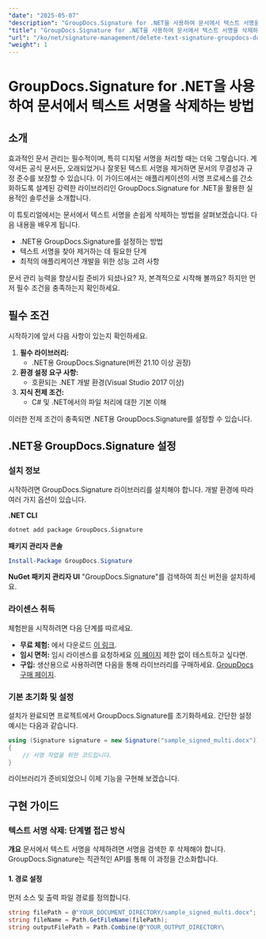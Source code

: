 ```yaml
---
"date": "2025-05-07"
"description": "GroupDocs.Signature for .NET을 사용하여 문서에서 텍스트 서명을 효율적으로 제거하는 방법을 알아보세요. 따라 하기 쉬운 이 가이드로 문서 관리를 더욱 효율적으로 개선하세요."
"title": "GroupDocs.Signature for .NET을 사용하여 문서에서 텍스트 서명을 삭제하는 방법"
"url": "/ko/net/signature-management/delete-text-signature-groupdocs-dotnet/"
"weight": 1
---
```


# GroupDocs.Signature for .NET을 사용하여 문서에서 텍스트 서명을 삭제하는 방법

## 소개

효과적인 문서 관리는 필수적이며, 특히 디지털 서명을 처리할 때는 더욱 그렇습니다. 계약서든 공식 문서든, 오래되었거나 잘못된 텍스트 서명을 제거하면 문서의 무결성과 규정 준수를 보장할 수 있습니다. 이 가이드에서는 애플리케이션의 서명 프로세스를 간소화하도록 설계된 강력한 라이브러리인 GroupDocs.Signature for .NET을 활용한 실용적인 솔루션을 소개합니다.

이 튜토리얼에서는 문서에서 텍스트 서명을 손쉽게 삭제하는 방법을 살펴보겠습니다. 다음 내용을 배우게 됩니다.
- .NET용 GroupDocs.Signature를 설정하는 방법
- 텍스트 서명을 찾아 제거하는 데 필요한 단계
- 최적의 애플리케이션 개발을 위한 성능 고려 사항

문서 관리 능력을 향상시킬 준비가 되셨나요? 자, 본격적으로 시작해 볼까요? 하지만 먼저 필수 조건을 충족하는지 확인하세요.

## 필수 조건

시작하기에 앞서 다음 사항이 있는지 확인하세요.
1. **필수 라이브러리:**
   - .NET용 GroupDocs.Signature(버전 21.10 이상 권장)
2. **환경 설정 요구 사항:**
   - 호환되는 .NET 개발 환경(Visual Studio 2017 이상)
3. **지식 전제 조건:**
   - C# 및 .NET에서의 파일 처리에 대한 기본 이해

이러한 전제 조건이 충족되면 .NET용 GroupDocs.Signature를 설정할 수 있습니다.

## .NET용 GroupDocs.Signature 설정

### 설치 정보

시작하려면 GroupDocs.Signature 라이브러리를 설치해야 합니다. 개발 환경에 따라 여러 가지 옵션이 있습니다.

**.NET CLI**
```bash
dotnet add package GroupDocs.Signature
```

**패키지 관리자 콘솔**
```powershell
Install-Package GroupDocs.Signature
```

**NuGet 패키지 관리자 UI**
"GroupDocs.Signature"를 검색하여 최신 버전을 설치하세요.

### 라이센스 취득

체험판을 시작하려면 다음 단계를 따르세요.
- **무료 체험:** 에서 다운로드 [이 링크](https://releases.groupdocs.com/signature/net/).
- **임시 면허:** 임시 라이센스를 요청하세요 [이 페이지](https://purchase.groupdocs.com/temporary-license/) 제한 없이 테스트하고 싶다면.
- **구입:** 생산용으로 사용하려면 다음을 통해 라이브러리를 구매하세요. [GroupDocs 구매 페이지](https://purchase.groupdocs.com/buy).

### 기본 초기화 및 설정

설치가 완료되면 프로젝트에서 GroupDocs.Signature를 초기화하세요. 간단한 설정 예시는 다음과 같습니다.

```csharp
using (Signature signature = new Signature("sample_signed_multi.docx"))
{
    // 서명 작업을 위한 코드입니다.
}
```

라이브러리가 준비되었으니 이제 기능을 구현해 보겠습니다.

## 구현 가이드

### 텍스트 서명 삭제: 단계별 접근 방식

**개요**
문서에서 텍스트 서명을 삭제하려면 서명을 검색한 후 삭제해야 합니다. GroupDocs.Signature는 직관적인 API를 통해 이 과정을 간소화합니다.

#### 1. 경로 설정
먼저 소스 및 출력 파일 경로를 정의합니다.

```csharp
string filePath = @"YOUR_DOCUMENT_DIRECTORY/sample_signed_multi.docx"; // 실제 파일 경로로 업데이트
string fileName = Path.GetFileName(filePath);
string outputFilePath = Path.Combine(@"YOUR_OUTPUT_DIRECTORY\